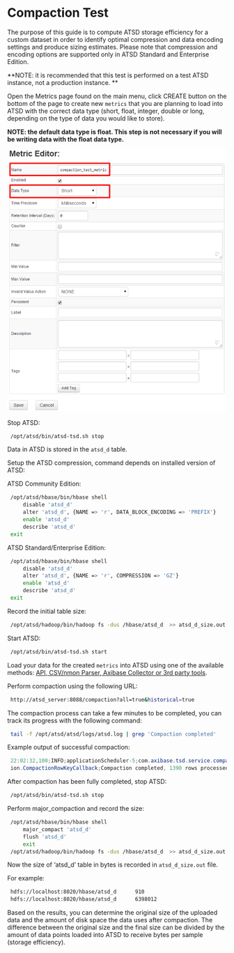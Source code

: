 Compaction Test
===============

The purpose of this guide is to compute ATSD storage efficiency for a
custom dataset in order to identify optimal compression and data
encoding settings and produce sizing estimates. Please note that
compression and encoding options are supported only in ATSD Standard and
Enterprise Edition.

**NOTE: it is recommended that this test is performed on a test ATSD
instance, not a production instance. **

Open the Metrics page found on the main menu, click CREATE button on the
bottom of the page to create new `metrics` that you are planning to load
into ATSD with the correct data type (short, float, integer, double or
long, depending on the type of data you would like to store).

**NOTE: the default data type is float. This step is not necessary if
you will be writing data with the float data type.**

![](images/compaction_test_metric.png "compaction_test_metric")

Stop ATSD:

```sh
 /opt/atsd/bin/atsd-tsd.sh stop                                           
```

Data in ATSD is stored in the `atsd_d` table.

Setup the ATSD compression, command depends on installed version of
ATSD:

ATSD Community Edition:

```sh
 /opt/atsd/hbase/bin/hbase shell                                          
     disable 'atsd_d'                                                     
     alter 'atsd_d', {NAME => 'r', DATA_BLOCK_ENCODING => 'PREFIX'}       
     enable 'atsd_d'                                                      
     describe 'atsd_d'                                                    
 exit                                                                     
```

ATSD Standard/Enterprise Edition:

```sh
 /opt/atsd/hbase/bin/hbase shell                                          
     disable 'atsd_d'                                                     
     alter 'atsd_d', {NAME => 'r', COMPRESSION => 'GZ'}                   
     enable 'atsd_d'                                                      
     describe 'atsd_d'                                                    
 exit                                                                     
```

Record the initial table size:

```sh
 /opt/atsd/hadoop/bin/hadoop fs -dus /hbase/atsd_d  >> atsd_d_size.out    
```

Start ATSD:

```sh
 /opt/atsd/bin/atsd-tsd.sh start                                          
```

Load your data for the created `metrics` into ATSD using one of the
available methods: [API, CSV/nmon Parser, Axibase Collector or 3rd party
tools](http://axibase.com/products/axibase-time-series-database/writing-data/ "Writing Data").

Perform compaction using the following URL:

```sh
 http://atsd_server:8088/compaction?all=true&historical=true              
```

The compaction process can take a few minutes to be completed, you can
track its progress with the following command:

```sh
 tail -f /opt/atsd/atsd/logs/atsd.log | grep 'Compaction completed'
```

Example output of successful compaction:

```java
 22:02:32,100;INFO;applicationScheduler-5;com.axibase.tsd.service.compact 
 ion.CompactionRowKeyCallback;Compaction completed, 1390 rows processed   
```

After compaction has been fully completed, stop ATSD:

```sh
 /opt/atsd/bin/atsd-tsd.sh stop                                           
```

Perform major\_compaction and record the size:

```sh
 /opt/atsd/hbase/bin/hbase shell                                          
     major_compact 'atsd_d'                                               
     flush 'atsd_d'                                                       
     exit                                                                 
 /opt/atsd/hadoop/bin/hadoop fs -dus /hbase/atsd_d  >> atsd_d_size.out    
```

Now the size of ‘atsd\_d’ table in bytes is recorded in
`atsd_d_size.out` file.

For example:

```sh
 hdfs://localhost:8020/hbase/atsd_d      910                              
 hdfs://localhost:8020/hbase/atsd_d      6398012                          
```

Based on the results, you can determine the original size of the
uploaded data and the amount of disk space the data uses after
compaction. The difference between the original size and the final size
can be divided by the amount of data points loaded into ATSD to receive
bytes per sample (storage efficiency).